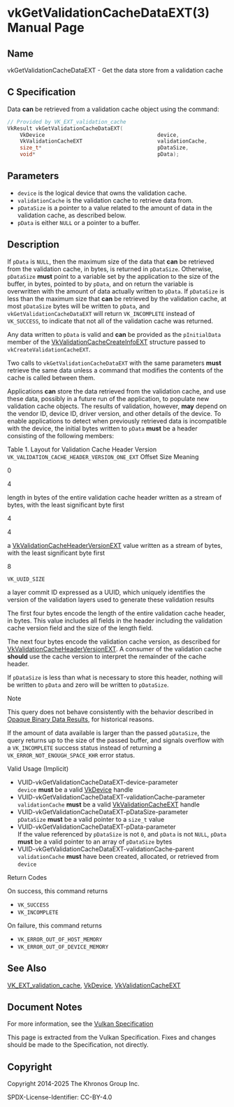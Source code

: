 # vkGetValidationCacheDataEXT(3) Manual Page

## Name

vkGetValidationCacheDataEXT - Get the data store from a validation cache



## [](#_c_specification)C Specification

Data **can** be retrieved from a validation cache object using the command:

```c++
// Provided by VK_EXT_validation_cache
VkResult vkGetValidationCacheDataEXT(
    VkDevice                                    device,
    VkValidationCacheEXT                        validationCache,
    size_t*                                     pDataSize,
    void*                                       pData);
```

## [](#_parameters)Parameters

- `device` is the logical device that owns the validation cache.
- `validationCache` is the validation cache to retrieve data from.
- `pDataSize` is a pointer to a value related to the amount of data in the validation cache, as described below.
- `pData` is either `NULL` or a pointer to a buffer.

## [](#_description)Description

If `pData` is `NULL`, then the maximum size of the data that **can** be retrieved from the validation cache, in bytes, is returned in `pDataSize`. Otherwise, `pDataSize` **must** point to a variable set by the application to the size of the buffer, in bytes, pointed to by `pData`, and on return the variable is overwritten with the amount of data actually written to `pData`. If `pDataSize` is less than the maximum size that **can** be retrieved by the validation cache, at most `pDataSize` bytes will be written to `pData`, and `vkGetValidationCacheDataEXT` will return `VK_INCOMPLETE` instead of `VK_SUCCESS`, to indicate that not all of the validation cache was returned.

Any data written to `pData` is valid and **can** be provided as the `pInitialData` member of the [VkValidationCacheCreateInfoEXT](https://registry.khronos.org/vulkan/specs/latest/man/html/VkValidationCacheCreateInfoEXT.html) structure passed to `vkCreateValidationCacheEXT`.

Two calls to `vkGetValidationCacheDataEXT` with the same parameters **must** retrieve the same data unless a command that modifies the contents of the cache is called between them.

Applications **can** store the data retrieved from the validation cache, and use these data, possibly in a future run of the application, to populate new validation cache objects. The results of validation, however, **may** depend on the vendor ID, device ID, driver version, and other details of the device. To enable applications to detect when previously retrieved data is incompatible with the device, the initial bytes written to `pData` **must** be a header consisting of the following members:

Table 1. Layout for Validation Cache Header Version `VK_VALIDATION_CACHE_HEADER_VERSION_ONE_EXT`    Offset Size Meaning

0

4

length in bytes of the entire validation cache header written as a stream of bytes, with the least significant byte first

4

4

a [VkValidationCacheHeaderVersionEXT](https://registry.khronos.org/vulkan/specs/latest/man/html/VkValidationCacheHeaderVersionEXT.html) value written as a stream of bytes, with the least significant byte first

8

`VK_UUID_SIZE`

a layer commit ID expressed as a UUID, which uniquely identifies the version of the validation layers used to generate these validation results

The first four bytes encode the length of the entire validation cache header, in bytes. This value includes all fields in the header including the validation cache version field and the size of the length field.

The next four bytes encode the validation cache version, as described for [VkValidationCacheHeaderVersionEXT](https://registry.khronos.org/vulkan/specs/latest/man/html/VkValidationCacheHeaderVersionEXT.html). A consumer of the validation cache **should** use the cache version to interpret the remainder of the cache header.

If `pDataSize` is less than what is necessary to store this header, nothing will be written to `pData` and zero will be written to `pDataSize`.

Note

This query does not behave consistently with the behavior described in [Opaque Binary Data Results](https://registry.khronos.org/vulkan/specs/latest/html/vkspec.html#fundamentals-binaryresults), for historical reasons.

If the amount of data available is larger than the passed `pDataSize`, the query returns up to the size of the passed buffer, and signals overflow with a `VK_INCOMPLETE` success status instead of returning a `VK_ERROR_NOT_ENOUGH_SPACE_KHR` error status.

Valid Usage (Implicit)

- [](#VUID-vkGetValidationCacheDataEXT-device-parameter)VUID-vkGetValidationCacheDataEXT-device-parameter  
  `device` **must** be a valid [VkDevice](https://registry.khronos.org/vulkan/specs/latest/man/html/VkDevice.html) handle
- [](#VUID-vkGetValidationCacheDataEXT-validationCache-parameter)VUID-vkGetValidationCacheDataEXT-validationCache-parameter  
  `validationCache` **must** be a valid [VkValidationCacheEXT](https://registry.khronos.org/vulkan/specs/latest/man/html/VkValidationCacheEXT.html) handle
- [](#VUID-vkGetValidationCacheDataEXT-pDataSize-parameter)VUID-vkGetValidationCacheDataEXT-pDataSize-parameter  
  `pDataSize` **must** be a valid pointer to a `size_t` value
- [](#VUID-vkGetValidationCacheDataEXT-pData-parameter)VUID-vkGetValidationCacheDataEXT-pData-parameter  
  If the value referenced by `pDataSize` is not `0`, and `pData` is not `NULL`, `pData` **must** be a valid pointer to an array of `pDataSize` bytes
- [](#VUID-vkGetValidationCacheDataEXT-validationCache-parent)VUID-vkGetValidationCacheDataEXT-validationCache-parent  
  `validationCache` **must** have been created, allocated, or retrieved from `device`

Return Codes

On success, this command returns

- `VK_SUCCESS`
- `VK_INCOMPLETE`

On failure, this command returns

- `VK_ERROR_OUT_OF_HOST_MEMORY`
- `VK_ERROR_OUT_OF_DEVICE_MEMORY`

## [](#_see_also)See Also

[VK\_EXT\_validation\_cache](https://registry.khronos.org/vulkan/specs/latest/man/html/VK_EXT_validation_cache.html), [VkDevice](https://registry.khronos.org/vulkan/specs/latest/man/html/VkDevice.html), [VkValidationCacheEXT](https://registry.khronos.org/vulkan/specs/latest/man/html/VkValidationCacheEXT.html)

## [](#_document_notes)Document Notes

For more information, see the [Vulkan Specification](https://registry.khronos.org/vulkan/specs/latest/html/vkspec.html#vkGetValidationCacheDataEXT)

This page is extracted from the Vulkan Specification. Fixes and changes should be made to the Specification, not directly.

## [](#_copyright)Copyright

Copyright 2014-2025 The Khronos Group Inc.

SPDX-License-Identifier: CC-BY-4.0